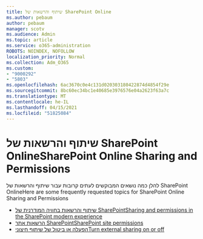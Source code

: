 ```yaml
---
title: שיתוף והרשאות של SharePoint Online
ms.author: pebaum
author: pebaum
manager: scotv
ms.audience: Admin
ms.topic: article
ms.service: o365-administration
ROBOTS: NOINDEX, NOFOLLOW
localization_priority: Normal
ms.collection: Adm_O365
ms.custom:
- "9000292"
- "5803"
ms.openlocfilehash: 6ac3670c0e4c131d020303180422874d4854f29e
ms.sourcegitcommit: 8bc60ec34bc1e40685e3976576e04a2623f63a7c
ms.translationtype: MT
ms.contentlocale: he-IL
ms.lasthandoff: 04/15/2021
ms.locfileid: "51825084"
---
```

# <a name="sharepoint-online-sharing-and-permissions"></a><span data-ttu-id="dec4f-102">שיתוף והרשאות של SharePoint Online</span><span class="sxs-lookup"><span data-stu-id="dec4f-102">SharePoint Online Sharing and Permissions</span></span>

<span data-ttu-id="dec4f-103">להלן כמה נושאים המבוקשים לעתים קרובות עבור שיתוף והרשאות של SharePoint Online</span><span class="sxs-lookup"><span data-stu-id="dec4f-103">Here are some frequently requested topics for SharePoint Online Sharing and Permissions</span></span>

- [<span data-ttu-id="dec4f-104">שיתוף והרשאות בחוויה המודרנית של SharePoint</span><span class="sxs-lookup"><span data-stu-id="dec4f-104">Sharing and permissions in the SharePoint modern experience</span></span>](https://docs.microsoft.com/sharepoint/modern-experience-sharing-permissions)
- [<span data-ttu-id="dec4f-105">הרשאות אתר SharePoint</span><span class="sxs-lookup"><span data-stu-id="dec4f-105">SharePoint site permissions</span></span>](https://docs.microsoft.com/sharepoint/customize-sharepoint-site-permissions)
- [<span data-ttu-id="dec4f-106">הפעלה או ביטול של שיתוף חיצוני</span><span class="sxs-lookup"><span data-stu-id="dec4f-106">Turn external sharing on or off</span></span>](https://docs.microsoft.com/sharepoint/turn-external-sharing-on-or-off)